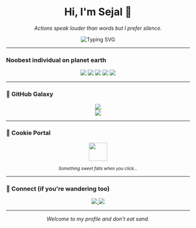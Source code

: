 <h1 align="center">Hi, I'm Sejal 🦋</h1>
<p align="center"><i>Actions speak louder than words but I prefer silence.</i></p>

<p align="center">
  <img src="https://readme-typing-svg.demolab.com?font=Fira+Code&duration=3000&pause=1000&color=F2AAF0&center=true&vCenter=true&width=600&lines=Crafting+in+quiet+corners+of+code.;Glitches+and+galaxies.;this+is+all+ai+generated" alt="Typing SVG" />
</p>

---

### Noobest individual on planet earth

<p align="center">
  <img src="https://img.shields.io/badge/Java-9b59b6?style=for-the-badge&logo=java&logoColor=white" />
  <img src="https://img.shields.io/badge/Python-2980b9?style=for-the-badge&logo=python&logoColor=white" />
  <img src="https://img.shields.io/badge/C-34495e?style=for-the-badge&logo=c&logoColor=white" />
  <img src="https://img.shields.io/badge/Git-F39C12?style=for-the-badge&logo=git&logoColor=white" />
  <img src="https://img.shields.io/badge/Linux-2C3E50?style=for-the-badge&logo=linux&logoColor=white" />
</p>

---

### 🌌 GitHub Galaxy

<p align="center">
  <img src="https://github-readme-streak-stats.herokuapp.com?user=Sejal-hani&theme=tokyonight&hide_border=true" />
  <br>
  <img src="https://github-readme-stats.vercel.app/api?username=Sejal-hani&show_icons=true&theme=tokyonight&hide_border=true" />
</p>

---

### 🍪 Cookie Portal

<p align="center">
  <a href="https://sejal-hani.github.io/crumb-cookie/" target="_blank">
    <img src="https://emojicdn.elk.sh/🍪" width="50px" />
  </a>
</p>
<p align="center"><sub><i>Something sweet falls when you click...</i></sub></p>

---

### 🧭 Connect (if you're wandering too)

<p align="center">
  <a href="https://www.linkedin.com/in/your-linkedin/" target="_blank">
    <img src="https://img.shields.io/badge/LinkedIn-1abc9c?style=flat&logo=linkedin&logoColor=white" />
  </a>
  <a href="mailto:your@email.com" target="_blank">
    <img src="https://img.shields.io/badge/Gmail-e74c3c?style=flat&logo=gmail&logoColor=white" />
  </a>
</p>

---

<p align="center"><i>Welcome to my profile and don't eat sand.</i></p>
